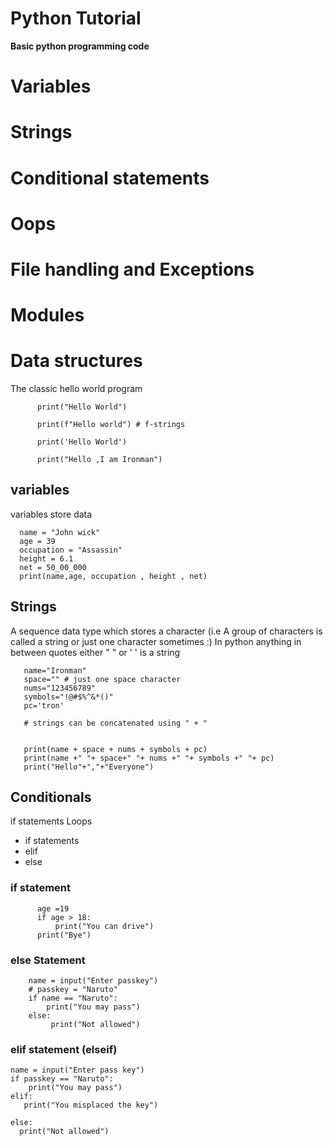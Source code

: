 # Python Tutorial
 
**Basic python programming code** 
# Variables
# Strings
# Conditional statements
# Oops 
# File handling and Exceptions
# Modules 
# Data structures
The classic hello world program

          print("Hello World")

          print(f"Hello world") # f-strings

          print('Hello World')
     
          print("Hello ,I am Ironman")
 
 
## variables 


variables store data 

      name = "John wick"
      age = 39
      occupation = "Assassin"
      height = 6.1
      net = 50_00_000
      print(name,age, occupation , height , net)

 ## Strings

 
  A sequence data type which stores a character (i.e A group of characters is called a string or just one character sometimes :)
  In python anything in between quotes either " " or ' ' is a string

       name="Ironman"
       space="" # just one space character
       nums="123456789"
       symbols="!@#$%^&*()"
       pc='tron'

       # strings can be concatenated using " + " 

       
       print(name + space + nums + symbols + pc)
       print(name +" "+ space+" "+ nums +" "+ symbols +" "+ pc)
       print("Hello"+","+"Everyone")

## Conditionals
if statements
Loops

* if statements
* elif
* else

### if statement

          age =19
          if age > 18:
              print("You can drive")
          print("Bye")


### else Statement


        name = input("Enter passkey")
        # passkey = "Naruto"
        if name == "Naruto":
            print("You may pass")
        else:
             print("Not allowed")
  
### elif statement (elseif)

    name = input("Enter pass key")
    if passkey == "Naruto":
        print("You may pass")
    elif:
       print("You misplaced the key")

    else:
      print("Not allowed")



